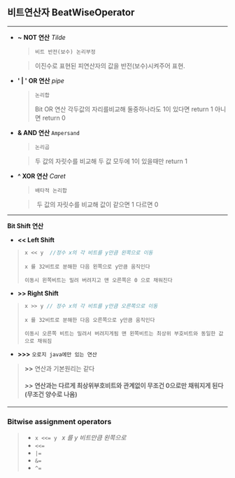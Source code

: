 ## 비트연산자 BeatWiseOperator

---

* **~**  **NOT 연산** *Tilde*

  > `비트 반전(보수) 논리부정 `

  > 이진수로 표현된 피연산자의 값을 반전(보수)시켜주어 표현.

* **' | '    OR 연산** *pipe*

  >`논리합`
  >
  >Bit OR 연산 각두값의 자리를비교해 둘중하나라도 1이 있다면 return 1 아니면 return 0

* **& AND 연산** `Ampersand` 

  >`논리곱`

  > 두 값의 자릿수를 비교해 두 값 모두에 1이 있을때만 return 1

* **^ XOR 연산** *Caret*

  > `배타적 논리합`

  > ​	두 값의 자릿수를 비교해 값이 같으면 1 다르면 0

---

**Bit Shift 연산**

* **<< Left Shift**

> ````java
> x << y  //정수 x의 각 비트를 y만큼 왼쪽으로 이동
> ````
>
>  `x 를 32비트로 분해한 다음 왼쪽으로 y만큼 움직인다`
>
> `이동시 왼쪽비트는 밀려 버려지고 맨 오른쪽은 0 으로 채워진다`

* **>> Right Shift**

> ```java
> x >> y // 정수 x의 각 비트를 y만큼 오른쪽으로 이동
> ```
>
> `x 를 32비트로 분해한 다음 오른쪽으로 y만큼 움직인다`
>
> `이동시 오른쪽 비트는 밀려서 버려지게됨 맨 왼쪽비트는 최상위 부호비트와 동일한 값으로 채워짐`

* **>>>** `오로지 java에만 있는 연산`

> **>>** 연산과 기본원리는 같다
>
> #### *>>* 연산과는 다르게 최상위부호비트와 관계없이  무조건 0으로만 채워지게 된다(무조건 양수로 나옴)

---

### Bitwise assignment operators

> - `x <<= y `  _x 를 y 비트만큼 왼쪽으로_
> -  `<<=`
> - `|=`
> - `&=`
> - `^=`

